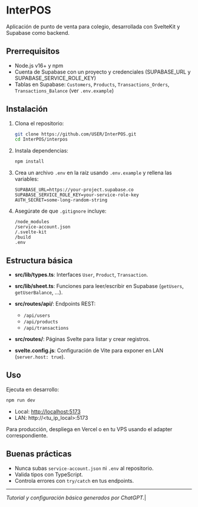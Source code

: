# InterPOS

Aplicación de punto de venta para colegio, desarrollada con SvelteKit y Supabase como backend.

## Prerrequisitos

* Node.js v16+ y npm
* Cuenta de Supabase con un proyecto y credenciales (SUPABASE_URL y SUPABASE_SERVICE_ROLE_KEY)
* Tablas en Supabase: `Customers`, `Products`, `Transactions_Orders`, `Transactions_Balance` (ver `.env.example`)

## Instalación

1. Clona el repositorio:

   ```bash
   git clone https://github.com/USER/InterPOS.git
   cd InterPOS/interpos
   ```
2. Instala dependencias:

   ```bash
   npm install
   ```
3. Crea un archivo `.env` en la raíz usando `.env.example` y rellena las variables:

   ```dotenv
   SUPABASE_URL=https://your-project.supabase.co
   SUPABASE_SERVICE_ROLE_KEY=your-service-role-key
   AUTH_SECRET=some-long-random-string
   ```
5. Asegúrate de que `.gitignore` incluye:

   ```gitignore
   /node_modules
   /service-account.json
   /.svelte-kit
   /build
   .env
   ```

## Estructura básica

* **src/lib/types.ts**: Interfaces `User`, `Product`, `Transaction`.
* **src/lib/sheet.ts**: Funciones para leer/escribir en Supabase (`getUsers`, `getUserBalance`, ...).
* **src/routes/api/**: Endpoints REST:

  * `/api/users`
  * `/api/products`
  * `/api/transactions`
* **src/routes/**: Páginas Svelte para listar y crear registros.
* **svelte.config.js**: Configuración de Vite para exponer en LAN (`server.host: true`).

## Uso

Ejecuta en desarrollo:

```bash
npm run dev
```

* Local: [http://localhost:5173](http://localhost:5173)
* LAN: http\://\<tu\_ip\_local>:5173

Para producción, despliega en Vercel o en tu VPS usando el adapter correspondiente.

## Buenas prácticas

* Nunca subas `service-account.json` ni `.env` al repositorio.
* Valida tipos con TypeScript.
* Controla errores con `try/catch` en tus endpoints.

---

*Tutorial y configuración básica generados por ChatGPT.*|
